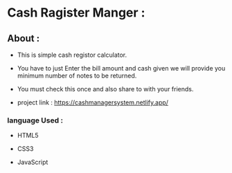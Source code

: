 # Cash Ragister Manger : 

## About :

- This is simple cash registor calculator.

- You have to just Enter the bill amount and cash given we will provide you minimum number of notes to be returned.

- You must check this once and also share to with your friends.

- project link : https://cashmanagersystem.netlify.app/


### language Used : 
 
 - HTML5
 
 - CSS3
 
 - JavaScript
 



